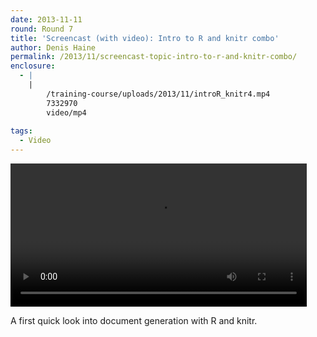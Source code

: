 ```yaml
---
date: 2013-11-11
round: Round 7
title: 'Screencast (with video): Intro to R and knitr combo'
author: Denis Haine
permalink: /2013/11/screencast-topic-intro-to-r-and-knitr-combo/
enclosure:
  - |
    |
        /training-course/uploads/2013/11/introR_knitr4.mp4
        7332970
        video/mp4
        
tags:
  - Video
---
```

<div style="width: 474px; height: 229px; " class="wp-video">
  <video class="wp-video-shortcode" id="video-5154-2" width="474" height="229" preload="metadata" controls="controls"><source type="video/mp4" src="/training-course/uploads/2013/11/introR_knitr4.mp4?_=2" /><a href="/training-course/uploads/2013/11/introR_knitr4.mp4">/training-course/uploads/2013/11/introR_knitr4.mp4</a></video>
</div>

  
A first quick look into document generation with R and knitr.
